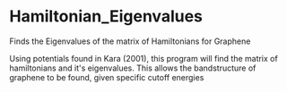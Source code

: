 # Hamiltonian_Eigenvalues
Finds the Eigenvalues of the matrix of Hamiltonians for Graphene

Using potentials found in Kara (2001), this program will find the matrix of hamiltonians and it's eigenvalues.
This allows the bandstructure of graphene to be found, given specific cutoff energies
